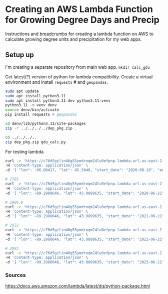 # Creating an AWS Lambda Function for Growing Degree Days and Precip

Instructions and breadcrumbs for creating a lambda function on AWS to calculate
growing degree units and precipitation for my web apps.

## Setup up

I'm creating a separate repository from main web app.
`mkdir calc_gdu`

Get latest(?) version of python for lambda compatibility.
Create a virtual environment and install `requests` # and `geopandas`.

```bash
sudo apt update
sudo apt install python3.11
sudo apt install python3.11-dev python3.11-venv
python3.11 -m venv denv
source denv/bin/activate
pip install requests # geopandas

cd denv/lib/python3.11/site-packages
zip -r ../../../../dep_pkg.zip .

cd ../../../..
zip dep_pkg.zip gdu_calc.py
```


For testing lambda
```bash
curl -v 'https://c76d5gzlin46g55ymdroqm24lu0efpnp.lambda-url.us-east-2.on.aws/' \
-H 'content-type: application/json' \
-d '{ "lon": -96.80417, "lat": 45.5948, "start_date": "2020-08-18", "end_date": "2021-04-19"}'

# 2785
curl -v 'https://c76d5gzlin46g55ymdroqm24lu0efpnp.lambda-url.us-east-2.on.aws/' \
-H 'content-type: application/json' \
-d '{ "lon": -89.2988646, "lat": 43.0899635, "start_date": "2020-06-21", "end_date": "2020-09-21"}'

# 2886.8
curl -v 'https://c76d5gzlin46g55ymdroqm24lu0efpnp.lambda-url.us-east-2.on.aws/' \
-H 'content-type: application/json' \
-d '{ "lon": -89.2988646, "lat": 43.0899635, "start_date": "2021-06-21", "end_date": "2021-09-21"}'

# 2922
curl -v 'https://c76d5gzlin46g55ymdroqm24lu0efpnp.lambda-url.us-east-2.on.aws/' \
-H 'content-type: application/json' \
-d '{ "lon": -89.2988646, "lat": 43.0899635, "start_date": "2022-06-21", "end_date": "2022-09-21"}'

# 2883
curl -v 'https://c76d5gzlin46g55ymdroqm24lu0efpnp.lambda-url.us-east-2.on.aws/' \
-H 'content-type: application/json' \
-d '{ "lon": -89.2988646, "lat": 43.0899635, "start_date": "2023-06-21", "end_date": "2023-09-21"}'


```



### Sources

https://docs.aws.amazon.com/lambda/latest/dg/python-package.html
